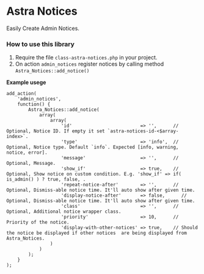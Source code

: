 # Astra Notices
Easily Create Admin Notices.

### How to use this library
1. Require the file `class-astra-notices.php` in your project.
2. On action `admin_notices` register notices by calling method `Astra_Notices::add_notice()`

**Example usege** 
```
add_action(
	'admin_notices',
	function() {
		Astra_Notices::add_notice(
			array(
				array(
					'id'                         => '',      // Optional, Notice ID. If empty it set `astra-notices-id-<$array-index>`.
					'type'                       => 'info',  // Optional, Notice type. Default `info`. Expected [info, warning, notice, error].
					'message'                    => '',      // Optional, Message.
					'show_if'                    => true,    // Optional, Show notice on custom condition. E.g. 'show_if' => if( is_admin() ) ? true, false, .
					'repeat-notice-after'        => '',      // Optional, Dismiss-able notice time. It'll auto show after given time.
					'display-notice-after'       => false,      // Optional, Dismiss-able notice time. It'll auto show after given time.
					'class'                      => '',      // Optional, Additional notice wrapper class.
					'priority'                   => 10,      // Priority of the notice.
					'display-with-other-notices' => true,    // Should the notice be displayed if other notices  are being displayed from Astra_Notices.
				)
			)
		);
	}
);
```

